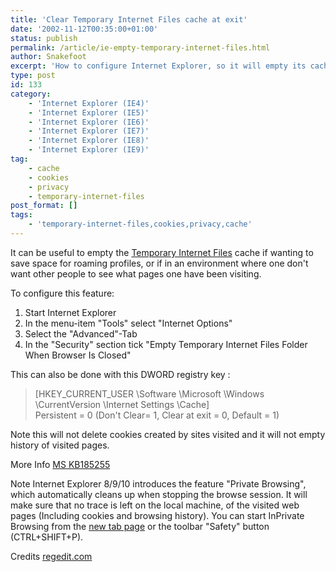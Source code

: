 ```yaml
---
title: 'Clear Temporary Internet Files cache at exit'
date: '2002-11-12T00:35:00+01:00'
status: publish
permalink: /article/ie-empty-temporary-internet-files.html
author: Snakefoot
excerpt: 'How to configure Internet Explorer, so it will empty its cache at program exit.'
type: post
id: 133
category:
    - 'Internet Explorer (IE4)'
    - 'Internet Explorer (IE5)'
    - 'Internet Explorer (IE6)'
    - 'Internet Explorer (IE7)'
    - 'Internet Explorer (IE8)'
    - 'Internet Explorer (IE9)'
tag:
    - cache
    - cookies
    - privacy
    - temporary-internet-files
post_format: []
tags:
    - 'temporary-internet-files,cookies,privacy,cache'
---
```

It can be useful to empty the [Temporary Internet Files](/article/ie-temporary-internet-files.html) cache if wanting to save space for roaming profiles, or if in an environment where one don't want other people to see what pages one have been visiting.  
  
 To configure this feature:

1. Start Internet Explorer
2. In the menu-item "Tools" select "Internet Options"
3. Select the "Advanced"-Tab
4. In the "Security" section tick "Empty Temporary Internet Files Folder When Browser Is Closed"
 
 This can also be done with this DWORD registry key :  
> \[HKEY\_CURRENT\_USER \\Software \\Microsoft \\Windows \\CurrentVersion \\Internet Settings \\Cache\]  
>  Persistent = 0 (Don't Clear= 1, Clear at exit = 0, Default = 1)

 Note this will not delete cookies created by sites visited and it will not empty history of visited pages.  
  
 More Info [MS KB185255](http://support.microsoft.com/kb/185255 "How Not to Save Cached Internet Files with Roaming User Profiles [Q185255]")  
  
 Note Internet Explorer 8/9/10 introduces the feature "Private Browsing", which automatically cleans up when stopping the browse session. It will make sure that no trace is left on the local machine, of the visited web pages (Including cookies and browsing history). You can start InPrivate Browsing from the [new tab page](/article/ie-about-tabs-rows.html) or the toolbar "Safety" button (CTRL+SHIFT+P).  
  
 Credits [regedit.com](http://www.regedit.com/)
